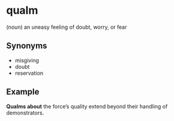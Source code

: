 # qualm

(noun) an uneasy feeling of doubt, worry, or fear

## Synonyms

+ misgiving
+ doubt
+ reservation

## Example

**Qualms about** the force’s quality extend beyond their handling of demonstrators.
